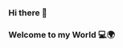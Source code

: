 ### Hi there 👋

### Welcome to my World 💻️🌍️

<!--
**sojjyCodes/sojjyCodes** is a ✨ _special_ ✨ repository because its `README.md` (this file) appears on your GitHub profile.

Here are some ideas to get you started:

## 🔭 I’m currently working on a Laravel project
## 🌱 I’m currently learning Laravel 
-->
